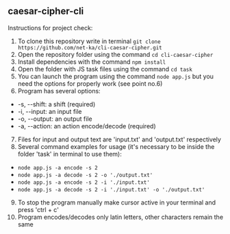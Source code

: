 ## caesar-cipher-cli

Instructions for project check:
1. To clone this repository write in terminal `git clone https://github.com/net-ka/cli-caesar-cipher.git`
2. Open the repository folder using the command `cd cli-caesar-cipher`
3. Install dependencies with the command `npm install`
4. Open the folder with JS task files using the command `cd task`
5. You can launch the program using the command `node app.js` but you need the options for properly work (see point no.6)
6. Program has several options:
  * -s, --shift: a shift (required)
  * -i, --input: an input file
  * -o, --output: an output file
  * -a, --action: an action encode/decode (required)
7. Files for input and output text are 'input.txt' and 'output.txt' respectively
8. Several command examples for usage (it's necessary to be inside the folder 'task' in terminal to use them):
  * `node app.js -a encode -s 2`
  * `node app.js -a decode -s 2 -o './output.txt'`
  * `node app.js -a encode -s 2 -i './input.txt'`
  * `node app.js -a decode -s 2 -i './input.txt' -o './output.txt'`
9. To stop the program manually make cursor active in your terminal and press 'ctrl + c'
10. Program encodes/decodes only latin letters, other characters remain the same